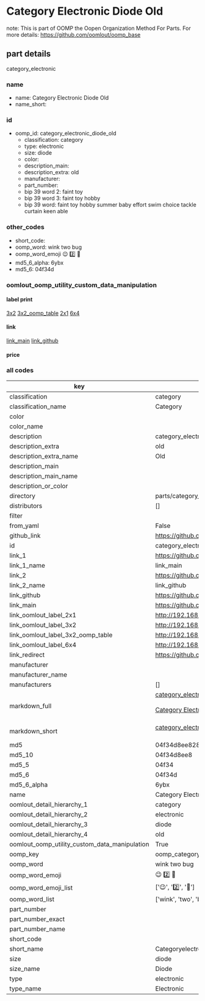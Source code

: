 # Category Electronic Diode Old  

note: This is part of OOMP the Oopen Organization Method For Parts. For more details: https://github.com/oomlout/oomp_base

##  part details
  



category_electronic



### name
* name: Category Electronic Diode Old
* name_short: 
### id
* oomp_id: category_electronic_diode_old
  * classification: category
  * type: electronic
  * size: diode
  * color: 
  * description_main: 
  * description_extra: old
  * manufacturer: 
  * part_number: 
  * bip 39 word 2: faint toy
  * bip 39 word 3: faint toy hobby
  * bip 39 word: faint toy hobby summer baby effort swim choice tackle curtain keen able

### other_codes
* short_code: 
* oomp_word: wink two bug
* oomp_word_emoji :wink: :two: :bug:
* md5_6_alpha: 6ybx
* md5_6: 04f34d






### oomlout_oomp_utility_custom_data_manipulation
#### label print
[3x2](http://192.168.1.245:1112/?label=oomp%206ybx)
[3x2_oomp_table](http://192.168.1.108:1112/?label=oomp%206ybx)
[2x1](http://192.168.1.242:1112/?label=oomp%206ybx)
[6x4](http://192.168.1.55:1112/?label=oomp%206ybx)    

#### link

[link_main](https://github.com/oomlout/oomlout_oomp_version_1_messy/tree/main/parts/category_electronic_diode_old) [link_github](https://github.com/oomlout/oomlout_oomp_version_1_messy/tree/main/parts/category_electronic_diode_old)                             

#### price







### all codes 
| key | value |  
| --- | --- |  
| classification | category |  
| classification_name | Category |  
| color |  |  
| color_name |  |  
| description | category_electronic |  
| description_extra | old |  
| description_extra_name | Old |  
| description_main |  |  
| description_main_name |  |  
| description_or_color |   |  
| directory | parts/category_electronic_diode_old |  
| distributors | [] |  
| filter |  |  
| from_yaml | False |  
| github_link | https://github.com/oomlout/oomlout_oomp_part_src/tree/main/parts/category_electronic_diode_old |  
| id | category_electronic_diode_old |  
| link_1 | https://github.com/oomlout/oomlout_oomp_version_1_messy/tree/main/parts/category_electronic_diode_old |  
| link_1_name | link_main |  
| link_2 | https://github.com/oomlout/oomlout_oomp_version_1_messy/tree/main/parts/category_electronic_diode_old |  
| link_2_name | link_github |  
| link_github | https://github.com/oomlout/oomlout_oomp_version_1_messy/tree/main/parts/category_electronic_diode_old |  
| link_main | https://github.com/oomlout/oomlout_oomp_version_1_messy/tree/main/parts/category_electronic_diode_old |  
| link_oomlout_label_2x1 | http://192.168.1.242:1112/?label=oomp%206ybx |  
| link_oomlout_label_3x2 | http://192.168.1.245:1112/?label=oomp%206ybx |  
| link_oomlout_label_3x2_oomp_table | http://192.168.1.108:1112/?label=oomp%206ybx |  
| link_oomlout_label_6x4 | http://192.168.1.55:1112/?label=oomp%206ybx |  
| link_redirect | https://github.com/oomlout/oomlout_oomp_version_1_messy/tree/main/parts/category_electronic_diode_old |  
| manufacturer |  |  
| manufacturer_name |  |  
| manufacturers | [] |  
| markdown_full | [category_electronic_diode_old](none)<br>[](none)<br>[Category Electronic Diode Old](none)<br><br> |  
| markdown_short | [category_electronic_diode_old](none)<br><br> |  
| md5 | 04f34d8ee8283b7d1a888d92d8b99a8f |  
| md5_10 | 04f34d8ee8 |  
| md5_5 | 04f34 |  
| md5_6 | 04f34d |  
| md5_6_alpha | 6ybx |  
| name | Category Electronic Diode Old |  
| oomlout_detail_hierarchy_1 | category |  
| oomlout_detail_hierarchy_2 | electronic |  
| oomlout_detail_hierarchy_3 | diode |  
| oomlout_detail_hierarchy_4 | old |  
| oomlout_oomp_utility_custom_data_manipulation | True |  
| oomp_key | oomp_category_electronic_diode_old |  
| oomp_word | wink two bug |  
| oomp_word_emoji | :wink: :two: :bug: |  
| oomp_word_emoji_list | [':wink:', ':two:', ':bug:'] |  
| oomp_word_list | ['wink', 'two', 'bug'] |  
| part_number |  |  
| part_number_exact |  |  
| part_number_name |  |  
| short_code |  |  
| short_name | Categoryelectronic |  
| size | diode |  
| size_name | Diode |  
| type | electronic |  
| type_name | Electronic |  
